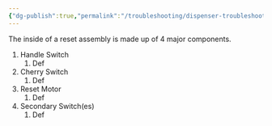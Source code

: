 ```yaml
---
{"dg-publish":true,"permalink":"/troubleshooting/dispenser-troubleshooting/gilbarco/mechanical-and-highline/handle-switch-reset-motor/"}
---
```


The inside of a reset assembly is made up of 4 major components. 

1. Handle Switch
	1. Def
2. Cherry Switch
	1. Def
3. Reset Motor
	1. Def
4. Secondary Switch(es)
	1. Def

